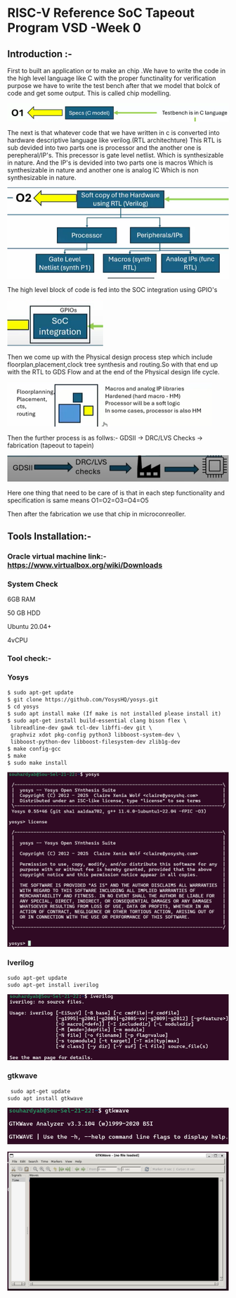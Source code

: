 # RISC-V Reference SoC Tapeout Program VSD -Week 0

## Introduction :-

First to built an application or to make an chip .We have to write the code in the high level language like C with the proper functinality for verification purpose we have to write the test bench after that we model that bolck of code and get some  output. This is called chip  modelling.

  ![image alt](https://github.com/souhardya-ece/RISC-V-Reference-SoC-Tapeout-Program-week0/blob/main/images/O1.png)

The next is that whatever code that we have written in c is converted into hardware descriptive language like verilog.(RTL architechture)
This RTL is sub devided into two parts one is processor and the another one is perepheral/IP's.
This precessor is gate level netlist. Which is synthesizable in nature.
And the IP's is devided into two parts one is macros Which is synthesizable in nature and another one is analog IC Which is non synthesizable in nature.

 ![image alt](https://github.com/souhardya-ece/RISC-V-Reference-SoC-Tapeout-Program-week0/blob/main/images/O2.png)
 
The high level block of code is fed into the SOC integration using GPIO's

![image alt](https://github.com/souhardya-ece/RISC-V-Reference-SoC-Tapeout-Program-week0/blob/main/images/O3.png)

Then we come up with the Physical design process step which include floorplan,placement,clock tree synthesis and routing.So with that end up with the RTL to GDS Flow
and at the end of the Physical design life cycle.

![image alt](https://github.com/souhardya-ece/RISC-V-Reference-SoC-Tapeout-Program-week0/blob/main/images/O4.png)

Then the further process is as follws:- GDSII -> DRC/LVS Checks -> fabrication    (tapeout to tapein)

![image alt](https://github.com/souhardya-ece/RISC-V-Reference-SoC-Tapeout-Program-week0/blob/main/images/O5.png)

Here one thing that need to be care of is that in each step functionality and specification is same means O1=O2=O3=O4=O5

Then after the fabrication we use that chip in microconreoller.

## Tools Installation:-

### Oracle virtual machine link:- https://www.virtualbox.org/wiki/Downloads

### System Check 

6GB RAM

50 GB HDD

Ubuntu 20.04+

4vCPU

### Tool check:-

### Yosys

```
$ sudo apt-get update
$ git clone https://github.com/YosysHQ/yosys.git
$ cd yosys
$ sudo apt install make (If make is not installed please install it)
$ sudo apt-get install build-essential clang bison flex \
 libreadline-dev gawk tcl-dev libffi-dev git \
 graphviz xdot pkg-config python3 libboost-system-dev \
 libboost-python-dev libboost-filesystem-dev zlib1g-dev
$ make config-gcc
$ make
$ sudo make install 
```

![image alt](https://github.com/souhardya-ece/RISC-V-Reference-SoC-Tapeout-Program-week0/blob/main/images/Yosys.png)

### Iverilog 

```
sudo apt-get update
sudo apt-get install iverilog
```

![image alt](https://github.com/souhardya-ece/RISC-V-Reference-SoC-Tapeout-Program-week0/blob/main/images/iverilog.png)

### gtkwave
```
 sudo apt-get update
sudo apt install gtkwave
```

![image alt](https://github.com/souhardya-ece/RISC-V-Reference-SoC-Tapeout-Program-week0/blob/main/images/gtkwave.png)

![image alt](https://github.com/souhardya-ece/RISC-V-Reference-SoC-Tapeout-Program-week0/blob/main/images/Window.png)



 



